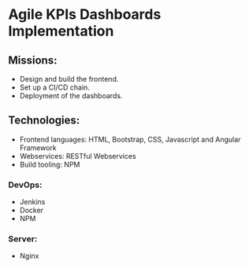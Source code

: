 # Agile KPIs Dashboards Implementation

## Missions:
- Design and build the frontend.
- Set up a CI/CD chain.
- Deployment of the dashboards.

## Technologies:
- Frontend languages: HTML, Bootstrap, CSS, Javascript and Angular Framework
- Webservices: RESTful Webservices
- Build tooling: NPM

### DevOps:
- Jenkins
- Docker
- NPM

### Server:
- Nginx